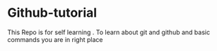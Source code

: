 # Github-tutorial

This Repo is for self learning . To learn about git and github and basic commands you are in right place
